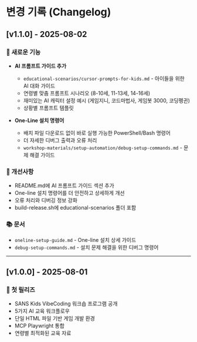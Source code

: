 # 변경 기록 (Changelog)

## [v1.1.0] - 2025-08-02

### 🎉 새로운 기능
- **AI 프롬프트 가이드 추가** 
  - `educational-scenarios/cursor-prompts-for-kids.md` - 아이들을 위한 AI 대화 가이드
  - 연령별 맞춤 프롬프트 시나리오 (8-10세, 11-13세, 14-16세)
  - 재미있는 AI 캐릭터 설정 예시 (게임지니, 코드마법사, 게임봇 3000, 코딩펭귄)
  - 상황별 프롬프트 템플릿

- **One-Line 설치 명령어**
  - 배치 파일 다운로드 없이 바로 실행 가능한 PowerShell/Bash 명령어
  - 더 자세한 디버그 출력과 오류 처리
  - `workshop-materials/setup-automation/debug-setup-commands.md` - 문제 해결 가이드

### 🔧 개선사항
- README.md에 AI 프롬프트 가이드 섹션 추가
- One-line 설치 명령어를 더 안전하고 상세하게 개선
- 오류 처리와 디버깅 정보 강화
- build-release.sh에 educational-scenarios 폴더 포함

### 📚 문서
- `oneline-setup-guide.md` - One-line 설치 상세 가이드
- `debug-setup-commands.md` - 설치 문제 해결을 위한 디버그 명령어

---

## [v1.0.0] - 2025-08-01

### 🚀 첫 릴리즈
- SANS Kids VibeCoding 워크숍 프로그램 공개
- 5가지 AI 교육 워크플로우
- 단일 HTML 파일 기반 게임 개발 환경
- MCP Playwright 통합
- 연령별 최적화된 교육 자료